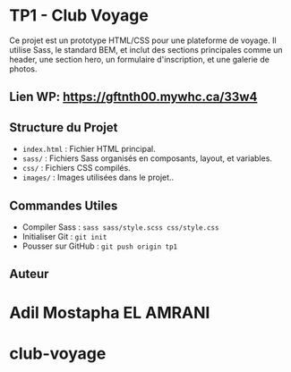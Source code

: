 # TP1 - Club Voyage

Ce projet est un prototype HTML/CSS pour une plateforme de voyage. Il utilise Sass, le standard BEM, et inclut des sections principales comme un header, une section hero, un formulaire d'inscription, et une galerie de photos.

## Lien WP: https://gftnth00.mywhc.ca/33w4

## Structure du Projet

- `index.html` : Fichier HTML principal.
- `sass/` : Fichiers Sass organisés en composants, layout, et variables.
- `css/` : Fichiers CSS compilés.
- `images/` : Images utilisées dans le projet..

## Commandes Utiles

- Compiler Sass : `sass sass/style.scss css/style.css`
- Initialiser Git : `git init`
- Pousser sur GitHub : `git push origin tp1`

## Auteur

Adil Mostapha EL AMRANI
=======
# club-voyage
